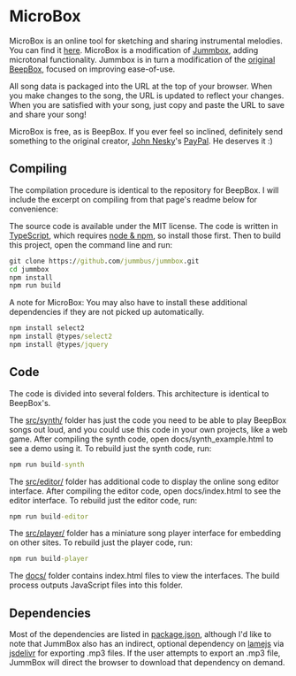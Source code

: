 # MicroBox

MicroBox is an online tool for sketching and sharing instrumental melodies.
You can find it [here](link).
MicroBox is a modification of [Jummbox](https://jummbus.bitbucket.io/), adding microtonal functionality.
Jummbox is in turn a modification of the [original BeepBox](https://beepbox.co), focused on improving ease-of-use.

All song data is packaged into the URL at the top of your browser. When you make
changes to the song, the URL is updated to reflect your changes. When you are
satisfied with your song, just copy and paste the URL to save and share your
song!

MicroBox is free, as is BeepBox. If you ever feel so inclined, definitely send something to the original creator, [John Nesky](http://www.johnnesky.com/)'s
[PayPal](https://www.paypal.com/cgi-bin/webscr?cmd=_donations&business=QZJTX9GRYEV9N&currency_code=USD). He deserves it :)

## Compiling

The compilation procedure is identical to the repository for BeepBox. I will include the excerpt on compiling from that page's readme below for convenience:

The source code is available under the MIT license. The code is written in
[TypeScript](https://www.typescriptlang.org/), which requires
[node & npm](https://www.npmjs.com/get-npm), so install those first. Then to
build this project, open the command line and run:

```cmd
git clone https://github.com/jummbus/jummbox.git
cd jummbox
npm install
npm run build
```

A note for MicroBox: You may also have to install these additional dependencies if they are not picked up automatically.

```cmd
npm install select2
npm install @types/select2
npm install @types/jquery
```

## Code

The code is divided into several folders. This architecture is identical to BeepBox's.

The [src/synth/](src/synth) folder has just the code you need to be able to play BeepBox
songs out loud, and you could use this code in your own projects, like a web
game. After compiling the synth code, open docs/synth_example.html to see a
demo using it. To rebuild just the synth code, run:

```cmd
npm run build-synth
```

The [src/editor/](src/editor) folder has additional code to display the online song
editor interface. After compiling the editor code, open docs/index.html to
see the editor interface. To rebuild just the editor code, run:

```cmd
npm run build-editor
```

The [src/player/](src/player) folder has a miniature song player interface for embedding
on other sites. To rebuild just the player code, run:

```cmd
npm run build-player
```

The [docs/](docs) folder contains index.html files to view the interfaces.
The build process outputs JavaScript files into this folder.

## Dependencies

Most of the dependencies are listed in [package.json](package.json), although
I'd like to note that JummBox also has an indirect, optional dependency on
[lamejs](https://www.npmjs.com/package/lamejs) via
[jsdelivr](https://www.jsdelivr.com/) for exporting .mp3 files. If the user
attempts to export an .mp3 file, JummBox will direct the browser to download
that dependency on demand.

